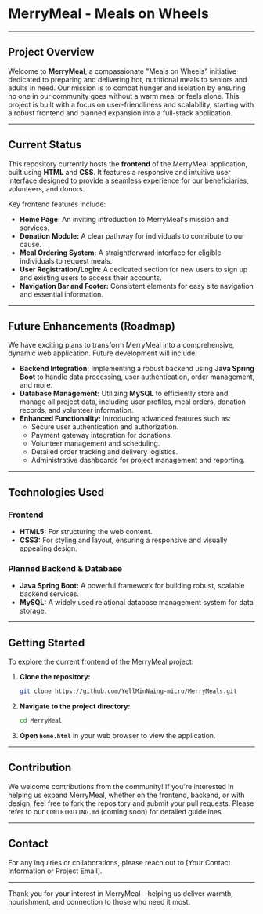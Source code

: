 # MerryMeal - Meals on Wheels

---

## Project Overview

Welcome to **MerryMeal**, a compassionate "Meals on Wheels" initiative dedicated to preparing and delivering hot, nutritional meals to seniors and adults in need. Our mission is to combat hunger and isolation by ensuring no one in our community goes without a warm meal or feels alone. This project is built with a focus on user-friendliness and scalability, starting with a robust frontend and planned expansion into a full-stack application.

---

## Current Status

This repository currently hosts the **frontend** of the MerryMeal application, built using **HTML** and **CSS**. It features a responsive and intuitive user interface designed to provide a seamless experience for our beneficiaries, volunteers, and donors.

Key frontend features include:
* **Home Page:** An inviting introduction to MerryMeal's mission and services.
* **Donation Module:** A clear pathway for individuals to contribute to our cause.
* **Meal Ordering System:** A straightforward interface for eligible individuals to request meals.
* **User Registration/Login:** A dedicated section for new users to sign up and existing users to access their accounts.
* **Navigation Bar and Footer:** Consistent elements for easy site navigation and essential information.

---

## Future Enhancements (Roadmap)

We have exciting plans to transform MerryMeal into a comprehensive, dynamic web application. Future development will include:

* **Backend Integration:** Implementing a robust backend using **Java Spring Boot** to handle data processing, user authentication, order management, and more.
* **Database Management:** Utilizing **MySQL** to efficiently store and manage all project data, including user profiles, meal orders, donation records, and volunteer information.
* **Enhanced Functionality:** Introducing advanced features such as:
    * Secure user authentication and authorization.
    * Payment gateway integration for donations.
    * Volunteer management and scheduling.
    * Detailed order tracking and delivery logistics.
    * Administrative dashboards for project management and reporting.

---

## Technologies Used

### Frontend
* **HTML5:** For structuring the web content.
* **CSS3:** For styling and layout, ensuring a responsive and visually appealing design.

### Planned Backend & Database
* **Java Spring Boot:** A powerful framework for building robust, scalable backend services.
* **MySQL:** A widely used relational database management system for data storage.

---

## Getting Started

To explore the current frontend of the MerryMeal project:

1.  **Clone the repository:**
    ```bash
    git clone https://github.com/YellMinNaing-micro/MerryMeals.git
    ```
2.  **Navigate to the project directory:**
    ```bash
    cd MerryMeal
    ```
3.  **Open `home.html`** in your web browser to view the application.

---

## Contribution

We welcome contributions from the community! If you're interested in helping us expand MerryMeal, whether on the frontend, backend, or with design, feel free to fork the repository and submit your pull requests. Please refer to our `CONTRIBUTING.md` (coming soon) for detailed guidelines.

---

## Contact

For any inquiries or collaborations, please reach out to [Your Contact Information or Project Email].

---

Thank you for your interest in MerryMeal – helping us deliver warmth, nourishment, and connection to those who need it most.

